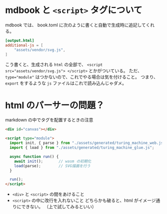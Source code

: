 # mdbook と `<script>` タグについて
mdbook では、 book.toml に次のように書くと自動で生成時に追記してくれる。
```book.toml
[output.html]
additional-js = [
    "assets/vendor/svg.js",
]
```
こう書くと、生成される `html` の全部で、 `<script src="assets/vendor/svg.js"> </script>` とかがついている。
ただ、 `type="module"` はつかないので、これでやる場合は気を付けること。
つまり、 `export` をするような `js` ファイルはこれで読み込んじゃダメ。

# html のパーサーの問題？
markdown の中でタグを配置するときの注意
```markdown
<div id="canvas"></div>

<script type="module">
  import init, { parse } from "./assets/generated/turing_machine_web.js";
  import { load } from "./assets/generated/turing_machine_glue.js";

  async function run() {
    await init();       // wasm の初期化
    load(parse);        // SVG描画を行う
  }

  run();
</script>
```
- `<div>` と `<script>` の間をあけること
- `<script>` の中に改行を入れないこと
どちらかも破ると、html がイメージ通りにできない。
（上で試してみるといい）
